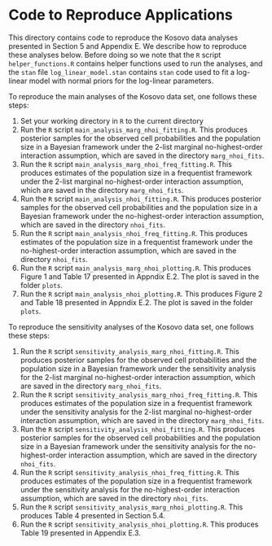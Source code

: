 # Code to Reproduce Applications

This directory contains code to reproduce the Kosovo data analyses presented in 
Section 5 and Appendix E. We describe how to reproduce these analyses below. 
Before doing so we note that the `R` script `helper_functions.R` contains helper 
functions used to run the analyses, and the `stan` file `log_linear_model.stan`
contains `stan` code used to fit a log-linear model with normal priors for the
log-linear parameters. 

To reproduce the main analyses of the Kosovo data set, one follows these 
steps:
1. Set your working directory in `R` to the current directory
2. Run the `R` script `main_analysis_marg_nhoi_fitting.R`. This produces 
posterior samples for the observed cell probabilities and the population size in a 
Bayesian framework under the 2-list marginal no-highest-order interaction assumption, 
which are  saved in the directory `marg_nhoi_fits`.
3. Run the `R` script `main_analysis_marg_nhoi_freq_fitting.R`. This produces 
estimates of the population size in a frequentist framework under the 2-list marginal 
no-highest-order interaction assumption, which are  saved in the directory 
`marg_nhoi_fits`.
4. Run the `R` script `main_analysis_nhoi_fitting.R`. This produces posterior 
samples for the observed cell probabilities and the population size in a 
Bayesian framework under the  no-highest-order interaction assumption, which are
saved in the directory `nhoi_fits`.
5. Run the `R` script `main_analysis_nhoi_freq_fitting.R`. This produces 
estimates of the population size in a frequentist framework under the  no-highest-order 
interaction assumption, which are saved in the directory `nhoi_fits`.
6. Run the `R` script `main_analysis_marg_nhoi_plotting.R`. This produces 
Figure 1 and Table 17 presented in Appndix E.2. The plot is saved in the folder 
`plots`.
7. Run the `R` script `main_analysis_nhoi_plotting.R`. This produces 
Figure 2 and Table 18 presented in Appndix E.2. The plot is saved in the folder 
`plots`.

To reproduce the sensitivity analyses of the Kosovo data set, one follows these 
steps:
1. Run the `R` script `sensitivity_analysis_marg_nhoi_fitting.R`. This produces 
posterior samples for the observed cell probabilities and the population size  in a 
Bayesian framework under the sensitivity analysis for the 2-list marginal no-highest-order 
interaction assumption, which are saved in the directory `marg_nhoi_fits`.
2. Run the `R` script `sensitivity_analysis_marg_nhoi_freq_fitting.R`. This 
produces estimates of the population size in a frequentist framework under the sensitivity 
analysis for the 2-list marginal no-highest-order interaction assumption, which are saved 
in the directory `marg_nhoi_fits`.
3. Run the `R` script `sensitivity_analysis_nhoi_fitting.R`. This produces 
posterior samples for the observed cell probabilities and the population size in a 
Bayesian framework under the sensitivity analysis for the no-highest-order interaction 
assumption, which are saved in the directory `nhoi_fits`.
4. Run the `R` script `sensitivity_analysis_nhoi_freq_fitting.R`. This 
produces estimates of the population size in a frequentist framework under the 
sensitivity analysis for the no-highest-order interaction assumption, which are saved in 
the directory `nhoi_fits`.
5. Run the `R` script `sensitivity_analysis_marg_nhoi_plotting.R`. This produces 
Table 4 presented in Section 5.4. 
6. Run the `R` script `sensitivity_analysis_nhoi_plotting.R`. This produces 
Table 19 presented in Appendix E.3. 
